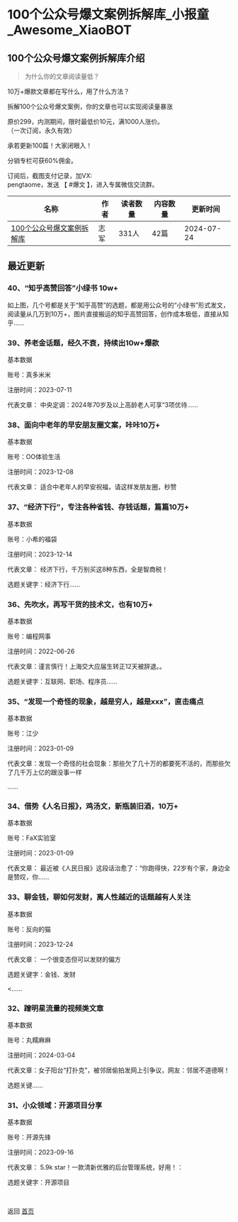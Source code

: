 # 100个公众号爆文案例拆解库_小报童_Awesome_XiaoBOT

## 100个公众号爆文案例拆解库介绍
> 为什么你的文章阅读量低？    
    
10万+爆款文章都在写什么，用了什么方法？    
    
拆解100个公众号爆文案例，你的文章也可以实现阅读量暴涨    
    
原价299，内测期间，限时最低价10元，满1000人涨价。    
（一次订阅，永久有效）    
    
承若更新100篇！大家闭眼入！    
    
分销专栏可获60%佣金。    
    
订阅后，截图支付记录，加VX:    
pengtaome，发送 【 #爆文 】，进入专属微信交流群。  
  


|名称|作者|读者数量|内容数量|更新时间|
|---|---|---|---|---|
|[100个公众号爆文案例拆解库](https://xiaobot.net/p/mediacase?refer=9c3f1c95-a052-465a-9902-f6d75080262a)|志军|331人|42篇|2024-07-24|

## 最近更新
### 40、“知乎高赞回答”小绿书 10w+

如上图，几个号都是关于“知乎高赞”的选题，都是用公众号的“小绿书”形式发文，阅读量从几万到10万+，图片直接搬运的知乎高赞回答，创作成本极低，直接从知乎......

### 39、养老金话题，经久不衰，持续出10w+爆款

基本数据

账号：真多米米

注册时间：2023-07-11

代表文章：   中央定调：2024年70岁及以上高龄老人可享“3项优待......

### 38、面向中老年的早安朋友圈文案，咔咔10万+

基本数据

账号：OO体验生活

注册时间：2023-12-08

代表文章：  适合中老年人的早安祝福，请这样发朋友圈，秒赞

### 37、“经济下行”，专注各种省钱、存钱话题，篇篇10万+

基本数据

账号：小希的福袋

注册时间：2023-12-14

代表文章： 经济下行，千万别买这8种东西，全是智商税！

选题关键字：经济下行......

### 36、先吹水，再写干货的技术文，也有10万+

基本数据

账号：编程网事

注册时间：2022-06-26

代表文章：谨言慎行！上海交大应届生转正12天被辞退。。

选题关键字：互联网、职场、程序员......

### 35、“发现一个奇怪的现象，越是穷人，越是xxx”，直击痛点

基本数据

账号：江少

注册时间：2023-01-09

代表文章：发现一个奇怪的社会现象：那些欠了几十万的都要死不活的，而那些欠了几千万上亿的跟没事一样

......

### 34、借势《人名日报》，鸡汤文，新瓶装旧酒，10万+

基本数据

账号：FaX实验室

注册时间：2023-01-09

代表文章： 最近被《人民日报》这段话治愈了：“你跑得快，22岁有个家，身边全是赞叹，你......

### 33、聊金钱，聊如何发财，离人性越近的话题越有人关注

基本数据

账号：反向的猫

注册时间：2023-12-24

代表文章： 一个很变态但可以发财的偏方

选题关键字：金钱、发财

<......

### 32、蹭明星流量的视频类文章

基本数据

账号：丸糯麻麻

注册时间：2024-03-04

代表文章：女子阳台“打扑克”，被邻居偷拍发网上引争议，网友：邻居不道德啊！

选题关键......

### 31、小众领域：开源项目分享

基本数据

账号：开源先锋

注册时间：2023-09-16

代表文章： 5.9k star！一款清新优雅的后台管理系统，好用！：

选题关键字：开源项目


<a href="https://github.com/Reno9527/awesome-xiaobot" style="color: white; text-decoration: none;">awesome-xiaobot</a>

返回 [首页](../README.md)
